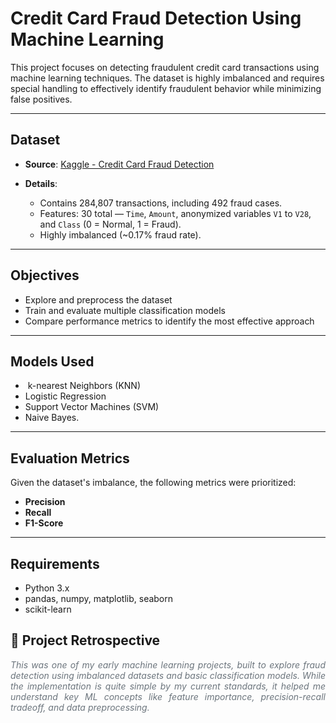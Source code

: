 # Credit Card Fraud Detection Using Machine Learning

This project focuses on detecting fraudulent credit card transactions using machine learning techniques. The dataset is highly imbalanced and requires special handling to effectively identify fraudulent behavior while minimizing false positives.

---

## Dataset

* **Source**: [Kaggle - Credit Card Fraud Detection](https://www.kaggle.com/datasets/dhanushnarayananr/credit-card-fraud)
* **Details**:

  * Contains 284,807 transactions, including 492 fraud cases.
  * Features: 30 total — `Time`, `Amount`, anonymized variables `V1` to `V28`, and `Class` (0 = Normal, 1 = Fraud).
  * Highly imbalanced (\~0.17% fraud rate).

---

## Objectives

* Explore and preprocess the dataset
* Train and evaluate multiple classification models
* Compare performance metrics to identify the most effective approach

---

## Models Used

*  k-nearest Neighbors (KNN)
* Logistic Regression
* Support Vector Machines (SVM)
* Naive Bayes.

---

## Evaluation Metrics

Given the dataset's imbalance, the following metrics were prioritized:

* **Precision**
* **Recall**
* **F1-Score**

---

## Requirements

* Python 3.x
* pandas, numpy, matplotlib, seaborn
* scikit-learn

## 📝 Project Retrospective

<p align="justify" style="color: #6c757d;"><em>
This was one of my early machine learning projects, built to explore fraud detection using imbalanced datasets and basic classification models. While the implementation is quite simple by my current standards, it helped me understand key ML concepts like feature importance, precision-recall tradeoff, and data preprocessing.
</em></p>

